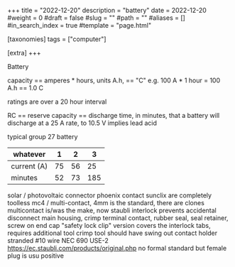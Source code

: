 +++
title = "2022-12-20"
description = "battery"
date = 2022-12-20
#weight = 0
#draft = false
#slug = ""
#path = ""
#aliases = []
#in_search_index = true
#template = "page.html"

[taxonomies]
tags = ["computer"]

[extra]
+++

Battery

capacity == amperes * hours, units A.h, == "C"
e.g. 100 A * 1 hour = 100 A.h == 1.0 C

ratings are over a 20 hour interval

RC == reserve capacity == discharge time, in minutes, that a battery will discharge at a 25 A rate, to 10.5 V
implies lead acid

typical group 27 battery

|whatever   | 1| 2|  3|
|-----------|--|--|---|
|current (A)|75|56| 25|
|minutes    |52|73|185|

solar / photovoltaic connector
phoenix contact sunclix are completely toolless
mc4 / multi-contact, 4mm is the standard, there are clones
	multicontact is/was the make, now staubli
interlock prevents accidental disconnect
main housing, crimp terminal contact, rubber seal, seal retainer, screw on end cap
"safety lock clip" version covers the interlock tabs, requires additional tool
crimp tool should have swing out contact holder
stranded #10 wire NEC 690 USE-2
https://ec.staubli.com/products/original.php
no formal standard but female plug is usu positive

